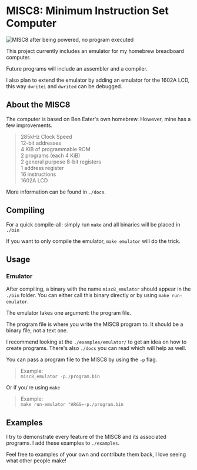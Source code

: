 # MISC8: Minimum Instruction Set Computer

![MISC8 after being powered, no program executed](./images/misc8_startup.jpg "MISC8")

This project currently includes an emulator for my homebrew breadboard computer.

Future programs will include an assembler and a compiler.

I also plan to extend the emulator by adding an emulator for the 1602A LCD, this way `dwritei` and `dwrited` can be debugged.

## About the MISC8

The computer is based on Ben Eater's own homebrew. However, mine has a few improvements.

> 285kHz Clock Speed \
> 12-bit addresses \
> 4 KiB of programmable ROM \
> 2 programs (each 4 KiB) \
> 2 general purpose 8-bit registers \
> 1 address register \
> 16 instructions \
> 1602A LCD

More information can be found in `./docs`.

## Compiling

For a quick compile-all: simply run `make` and all binaries will be placed in `./bin`

If you want to only compile the emulator, `make emulator` will do the trick.

## Usage

### Emulator

After compiling, a binary with the name `misc8_emulator` should appear in the `./bin` folder. You can either call this binary directly or by using `make run-emulator`.

The emulator takes one argument: the program file.

The program file is where you write the MISC8 program to. It should be a binary file, not a text one.

I recommend looking at the `./examples/emulator/` to get an idea on how to create programs. There's also `./docs` you can read which will help as well.

You can pass a program file to the MISC8 by using the `-p` flag.

> Example: \
> `misc8_emulator -p./program.bin`

Or if you're using `make`

> Example: \
> `make run-emulator "ARGS=-p./program.bin`

## Examples

I try to demonstrate every feature of the MISC8 and its associated programs. I add these examples to `./examples`.

Feel free to examples of your own and contribute them back, I love seeing what other people make!